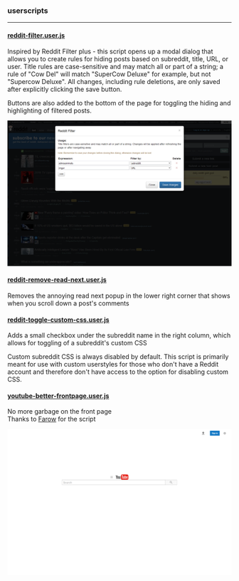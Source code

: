 ### userscripts

***

#### [reddit-filter.user.js](reddit-filter.user.js)
Inspired by Reddit Filter plus - this script opens up a modal dialog that allows you to create rules for hiding posts
based on subreddit, title, URL, or user. Title rules are case-sensitive and may match all or part of a string; a rule of
"Cow Del" will match "SuperCow Deluxe" for example, but not "Supercow Deluxe". All changes, including rule deletions,
are only saved after explicitly clicking the save button.

Buttons are also added to the bottom of the page for toggling the hiding and highlighting of filtered posts.

![Preview](screenshot-filter.png?raw=true)

#### [reddit-remove-read-next.user.js](reddit-remove-read-next.user.js)
Removes the annoying read next popup in the lower right corner that shows when you scroll down a post's comments

#### [reddit-toggle-custom-css.user.js](reddit-toggle-custom-css.user.js)
Adds a small checkbox under the subreddit name in the right column, which allows for toggling of a subreddit's custom
CSS

Custom subreddit CSS is always disabled by default. This script is primarily meant for use with custom userstyles for
those who don't have a Reddit account and therefore don't have access to the option for disabling custom CSS.

#### [youtube-better-frontpage.user.js](youtube-better-frontpage.user.js)
No more garbage on the front page  
Thanks to [Farow](https://github.com/Farow) for the script

![Preview](screenshot-youtube.png?raw=true)
